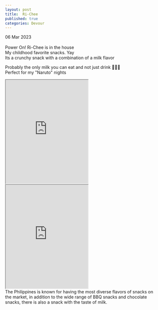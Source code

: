 ```yaml
---
layout: post
title:  Ri-Chee
published: true
categories: Devour
---
```

06 Mar 2023
<br>
<br>
Power On! Ri-Chee is in the house
<br>
My childhood favorite snacks. Yay
<br>
Its a crunchy snack with a combination of a milk flavor
<br>
<!--more-->
Probably the only milk you can eat and not just drink 🥛🐄🤭
<br>
Perfect for my "Naruto" nights
<br>
<iframe src="https://drive.google.com/file/d/1frMlYJCHdwfm_4Hea6imQnAs01fT9x8K/preview" width="270" height="340" allow="autoplay"></iframe>
<iframe src="https://drive.google.com/file/d/1HDWXZVVjsHsNiEMAgovVd8cjFJIaorp9/preview" width="270" height="340" allow="autoplay"></iframe>
<br>
The Philippines is known for having the most diverse flavors of snacks on the market, in addition to the wide range of BBQ snacks and chocolate snacks, there is also a snack with the taste of milk. 
